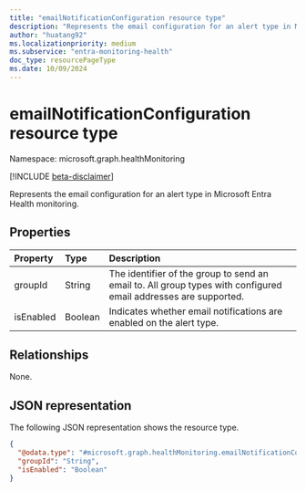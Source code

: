 ```yaml
---
title: "emailNotificationConfiguration resource type"
description: "Represents the email configuration for an alert type in Microsoft Entra Health monitoring. "
author: "huatang92"
ms.localizationpriority: medium
ms.subservice: "entra-monitoring-health"
doc_type: resourcePageType
ms.date: 10/09/2024
---
```


# emailNotificationConfiguration resource type

Namespace: microsoft.graph.healthMonitoring

[!INCLUDE [beta-disclaimer](../../includes/beta-disclaimer.md)]

Represents the email configuration for an alert type in Microsoft Entra Health monitoring.

## Properties
|Property|Type|Description|
|:---|:---|:---|
|groupId|String|The identifier of the group to send an email to. All group types with configured email addresses are supported.|
|isEnabled|Boolean|Indicates whether email notifications are enabled on the alert type.|

## Relationships
None.

## JSON representation
The following JSON representation shows the resource type.
<!-- {
  "blockType": "resource",
  "@odata.type": "microsoft.graph.healthMonitoring.emailNotificationConfiguration"
}
-->
``` json
{
  "@odata.type": "#microsoft.graph.healthMonitoring.emailNotificationConfiguration",
  "groupId": "String",
  "isEnabled": "Boolean"
}
```

